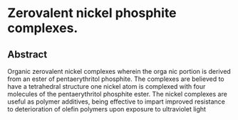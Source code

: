 # Zerovalent nickel phosphite complexes.

## Abstract
Organic zerovalent nickel complexes wherein the orga nic portion is derived from an ester of pentaerythritol phosphite. The complexes are believed to have a tetrahedral structure one nickel atom is complexed with four molecules of the pentaerythritol phosphite ester. The nickel complexes are useful as polymer additives, being effective to impart improved resistance to deterioration of olefin polymers upon exposure to ultraviolet light